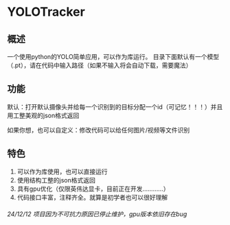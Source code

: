 # YOLOTracker
## 概述
一个使用python的YOLO简单应用，可以作为库运行。
目录下面默认有一个模型（.pt），请在代码中输入路径（如果不输入将会自动下载，需要魔法）

## 功能
默认：打开默认摄像头并给每一个识别到的目标分配一个id（可记忆！！！）并且用工整美观的json格式返回

如果你想，也可以自定义：修改代码可以给任何图片/视频等文件识别
## 特色
1. 可以作为库使用，也可以直接运行
2. 使用结构工整的json格式返回
3. 具有gpu优化（仅限英伟达显卡，目前正在开发…………）
4. 代码接口丰富，注释齐全。就算是初学者也可以很好理解

###### 24/12/12 项目因为不可抗力原因已停止维护，gpu版本依旧存在bug
